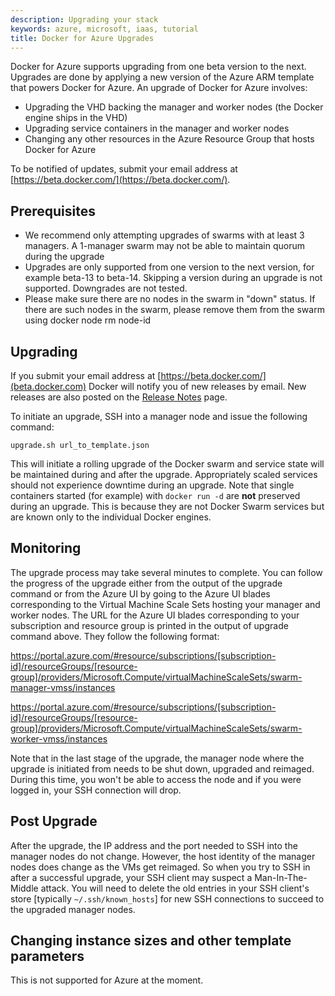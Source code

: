 ```yaml
---
description: Upgrading your stack
keywords: azure, microsoft, iaas, tutorial
title: Docker for Azure Upgrades
---
```


Docker for Azure supports upgrading from one beta version to the next. Upgrades are done by applying a new version of the Azure ARM template that powers Docker for Azure. An upgrade of Docker for Azure involves:

 * Upgrading the VHD backing the manager and worker nodes (the Docker engine ships in the VHD)
 * Upgrading service containers in the manager and worker nodes
 * Changing any other resources in the Azure Resource Group that hosts Docker for Azure

To be notified of updates, submit your email address at [https://beta.docker.com/](https://beta.docker.com/).

## Prerequisites

 * We recommend only attempting upgrades of swarms with at least 3 managers. A 1-manager swarm may not be able to maintain quorum during the upgrade
 * Upgrades are only supported from one version to the next version, for example beta-13 to beta-14. Skipping a version during an upgrade is not supported. Downgrades are not tested.
 * Please make sure there are no nodes in the swarm in "down" status. If there are such nodes in the swarm, please remove them from the swarm using
    docker node rm node-id

## Upgrading

If you submit your email address at [https://beta.docker.com/](beta.docker.com) Docker will notify you of new releases by email. New releases are also posted on the [Release Notes](https://beta.docker.com/docs/azure/release-notes/) page.

To initiate an upgrade, SSH into a manager node and issue the following command:

    upgrade.sh url_to_template.json

This will initiate a rolling upgrade of the Docker swarm and service state will be maintained during and after the upgrade. Appropriately scaled services should not experience downtime during an upgrade. Note that single containers started (for example) with `docker run -d` are **not** preserved during an upgrade. This is because they are not Docker Swarm services but are known only to the individual Docker engines.

## Monitoring

The upgrade process may take several minutes to complete. You can follow the progress of the upgrade either from the output of the upgrade command or from the Azure UI by going to the Azure UI blades corresponding to the Virtual Machine Scale Sets hosting your manager and worker nodes. The URL for the Azure UI blades corresponding to your subscription and resource group is printed in the output of upgrade command above. They follow the following format:

https://portal.azure.com/#resource/subscriptions/[subscription-id]/resourceGroups/[resource-group]/providers/Microsoft.Compute/virtualMachineScaleSets/swarm-manager-vmss/instances

https://portal.azure.com/#resource/subscriptions/[subscription-id]/resourceGroups/[resource-group]/providers/Microsoft.Compute/virtualMachineScaleSets/swarm-worker-vmss/instances

Note that in the last stage of the upgrade, the manager node where the upgrade is initiated from needs to be shut down, upgraded and reimaged. During this time, you won't be able to access the node and if you were logged in, your SSH connection will drop.

## Post Upgrade

After the upgrade, the IP address and the port needed to SSH into the manager nodes do not change. However, the host identity of the manager nodes does change as the VMs get reimaged. So when you try to SSH in after a successful upgrade, your SSH client may suspect a Man-In-The-Middle attack. You will need to delete the old entries in your SSH client's store [typically `~/.ssh/known_hosts`] for new SSH connections to succeed to the upgraded manager nodes.

## Changing instance sizes and other template parameters

This is not supported for Azure at the moment.
